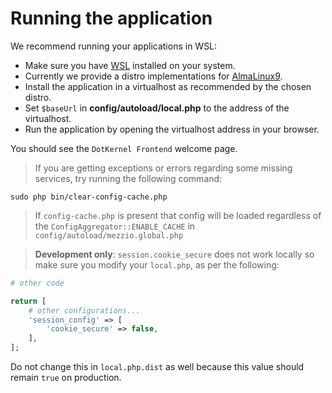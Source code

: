 # Running the application

We recommend running your applications in WSL:

- Make sure you have [WSL](https://github.com/dotkernel/development/blob/main/wsl/README.md) installed on your system.
- Currently we provide a distro implementations for [AlmaLinux9](https://github.com/dotkernel/development/blob/main/wsl/os/almalinux9/README.md).
- Install the application in a virtualhost as recommended by the chosen distro.
- Set `$baseUrl` in **config/autoload/local.php** to the address of the virtualhost.
- Run the application by opening the virtualhost address in your browser.

You should see the `DotKernel Frontend` welcome page.

> If you are getting exceptions or errors regarding some missing services, try running the following command:

```shell
sudo php bin/clear-config-cache.php
```

> If `config-cache.php` is present that config will be loaded regardless of the `ConfigAggregator::ENABLE_CACHE` in `config/autoload/mezzio.global.php`

> **Development only**: `session.cookie_secure` does not work locally so make sure you modify your `local.php`, as per the following:

```php
# other code

return [
    # other configurations...
    'session_config' => [
        'cookie_secure' => false,
    ],
];
```

Do not change this in `local.php.dist` as well because this value should remain `true` on production.
